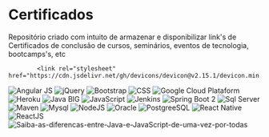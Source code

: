 # Certificados
Repositório criado com intuito de armazenar e disponibilizar link's de Certificados de conclusão de cursos, seminários, eventos de tecnologia, bootcamps's, etc


            <link rel="stylesheet" href="https://cdn.jsdelivr.net/gh/devicons/devicon@v2.15.1/devicon.min.css">
          

![Angular JS](https://user-images.githubusercontent.com/32331120/175646861-85c8f6c7-6510-4bed-8277-75d029f75cda.jpg)
![jQuery](https://user-images.githubusercontent.com/32331120/175646956-e846a12b-a0b0-4440-a0ef-c98b150d7d00.jpg)
![Bootstrap](https://user-images.githubusercontent.com/32331120/175646960-1d0dd91a-4f6e-4630-98bd-f347d4646ff1.jpg)
![CSS](https://user-images.githubusercontent.com/32331120/175646962-d9d59701-4c2e-4f0c-a453-36753e07ac65.jpg)
![Google Cloud Plataform](https://user-images.githubusercontent.com/32331120/175646963-cd0ecba6-46ba-4af2-a1ce-00cb01ab36e2.jpg)
![Heroku](https://user-images.githubusercontent.com/32331120/175646967-99f7fc67-09af-48fc-9733-34a2e3253427.jpg)
![Java BIG](https://user-images.githubusercontent.com/32331120/175646968-74e67372-8c82-4bad-933e-8f52f496c968.png)
![JavaScript](https://user-images.githubusercontent.com/32331120/175646969-6c834c1b-c6d8-407c-8718-075517346ace.jpg)
![Jenkins](https://user-images.githubusercontent.com/32331120/175646971-ab5b5b23-ca1a-4490-871d-dc6fab9ec854.jpg)
![Spring Boot 2](https://user-images.githubusercontent.com/32331120/175647035-2b891c6f-ebee-4029-b593-ac254559e98c.jpg)
![Sql Server](https://user-images.githubusercontent.com/32331120/175647039-104b04d1-5d32-48f5-bc15-fdface822042.jpg)
![Maven](https://user-images.githubusercontent.com/32331120/175647041-d8af057b-66a3-463e-b5ff-6200b6783d83.jpg)
![Mysql](https://user-images.githubusercontent.com/32331120/175647043-078fb0fa-3eb8-4902-9fbb-7842c4afcc80.jpg)
![NodeJS](https://user-images.githubusercontent.com/32331120/175647044-50a86db0-91fb-4a16-a412-cead77ee3a77.png)
![Oracle](https://user-images.githubusercontent.com/32331120/175647045-12a120e1-ab47-404f-80cd-56ae0b77ef2d.jpg)
![PostgreeSQL](https://user-images.githubusercontent.com/32331120/175647046-6cc3fa0d-7276-49c4-877c-ae019a1f8c7f.jpg)
![React Native](https://user-images.githubusercontent.com/32331120/175647048-2dfd28d0-d4f9-45d4-9fe9-9f0f44f6f81a.jpg)
![ReactJS](https://user-images.githubusercontent.com/32331120/175647049-09322071-2f66-4662-bd15-6c3a7922969a.jpg)
![Saiba-as-diferencas-entre-Java-e-JavaScript-de-uma-vez-por-todas](https://user-images.githubusercontent.com/32331120/175647051-16f95906-51b8-4a16-b5b4-04d6b1317ca7.png)
